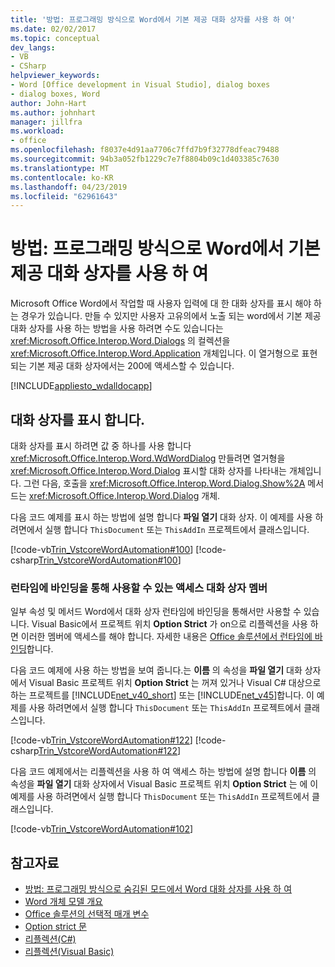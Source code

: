 ```yaml
---
title: '방법: 프로그래밍 방식으로 Word에서 기본 제공 대화 상자를 사용 하 여'
ms.date: 02/02/2017
ms.topic: conceptual
dev_langs:
- VB
- CSharp
helpviewer_keywords:
- Word [Office development in Visual Studio], dialog boxes
- dialog boxes, Word
author: John-Hart
ms.author: johnhart
manager: jillfra
ms.workload:
- office
ms.openlocfilehash: f8037e4d91aa7706c7ffd7b9f32778dfeac79488
ms.sourcegitcommit: 94b3a052fb1229c7e7f8804b09c1d403385c7630
ms.translationtype: MT
ms.contentlocale: ko-KR
ms.lasthandoff: 04/23/2019
ms.locfileid: "62961643"
---
```

# <a name="how-to-programmatically-use-built-in-dialog-boxes-in-word"></a>방법: 프로그래밍 방식으로 Word에서 기본 제공 대화 상자를 사용 하 여
  Microsoft Office Word에서 작업할 때 사용자 입력에 대 한 대화 상자를 표시 해야 하는 경우가 있습니다. 만들 수 있지만 사용자 고유의에서 노출 되는 word에서 기본 제공 대화 상자를 사용 하는 방법을 사용 하려면 수도 있습니다는 <xref:Microsoft.Office.Interop.Word.Dialogs> 의 컬렉션을 <xref:Microsoft.Office.Interop.Word.Application> 개체입니다. 이 열거형으로 표현 되는 기본 제공 대화 상자에서는 200에 액세스할 수 있습니다.

 [!INCLUDE[appliesto_wdalldocapp](../vsto/includes/appliesto-wdalldocapp-md.md)]

## <a name="display-dialog-boxes"></a>대화 상자를 표시 합니다.
 대화 상자를 표시 하려면 값 중 하나를 사용 합니다 <xref:Microsoft.Office.Interop.Word.WdWordDialog> 만들려면 열거형을 <xref:Microsoft.Office.Interop.Word.Dialog> 표시할 대화 상자를 나타내는 개체입니다. 그런 다음, 호출을 <xref:Microsoft.Office.Interop.Word.Dialog.Show%2A> 메서드는 <xref:Microsoft.Office.Interop.Word.Dialog> 개체.

 다음 코드 예제를 표시 하는 방법에 설명 합니다 **파일 열기** 대화 상자. 이 예제를 사용 하려면에서 실행 합니다 `ThisDocument` 또는 `ThisAddIn` 프로젝트에서 클래스입니다.

 [!code-vb[Trin_VstcoreWordAutomation#100](../vsto/codesnippet/VisualBasic/Trin_VstcoreWordAutomationVB/ThisDocument.vb#100)]
 [!code-csharp[Trin_VstcoreWordAutomation#100](../vsto/codesnippet/CSharp/Trin_VstcoreWordAutomationCS/ThisDocument.cs#100)]

### <a name="access-dialog-box-members-that-are-available-through-late-binding"></a>런타임에 바인딩을 통해 사용할 수 있는 액세스 대화 상자 멤버
 일부 속성 및 메서드 Word에서 대화 상자 런타임에 바인딩을 통해서만 사용할 수 있습니다. Visual Basic에서 프로젝트 위치 **Option Strict** 가 on으로 리플렉션을 사용 하면 이러한 멤버에 액세스를 해야 합니다. 자세한 내용은 [Office 솔루션에서 런타임에 바인딩](../vsto/late-binding-in-office-solutions.md)합니다.

 다음 코드 예제에 사용 하는 방법을 보여 줍니다.는 **이름** 의 속성을 **파일 열기** 대화 상자에서 Visual Basic 프로젝트 위치 **Option Strict** 는 꺼져 있거나 Visual C# 대상으로 하는 프로젝트를 [!INCLUDE[net_v40_short](../sharepoint/includes/net-v40-short-md.md)] 또는 [!INCLUDE[net_v45](../vsto/includes/net-v45-md.md)]합니다. 이 예제를 사용 하려면에서 실행 합니다 `ThisDocument` 또는 `ThisAddIn` 프로젝트에서 클래스입니다.

 [!code-vb[Trin_VstcoreWordAutomation#122](../vsto/codesnippet/VisualBasic/Trin_VstcoreWordAutomationVB/ThisDocument.vb#122)]
 [!code-csharp[Trin_VstcoreWordAutomation#122](../vsto/codesnippet/CSharp/Trin_VstcoreWordAutomationCS/ThisDocument.cs#122)]

 다음 코드 예제에서는 리플렉션을 사용 하 여 액세스 하는 방법에 설명 합니다 **이름** 의 속성을 **파일 열기** 대화 상자에서 Visual Basic 프로젝트 위치 **Option Strict** 는 에 이 예제를 사용 하려면에서 실행 합니다 `ThisDocument` 또는 `ThisAddIn` 프로젝트에서 클래스입니다.

 [!code-vb[Trin_VstcoreWordAutomation#102](../vsto/codesnippet/VisualBasic/Trin_VstcoreWordAutomationVB/ThisDocument.vb#102)]

## <a name="see-also"></a>참고자료
- [방법: 프로그래밍 방식으로 숨김된 모드에서 Word 대화 상자를 사용 하 여](../vsto/how-to-programmatically-use-word-dialog-boxes-in-hidden-mode.md)
- [Word 개체 모델 개요](../vsto/word-object-model-overview.md)
- [Office 솔루션의 선택적 매개 변수](../vsto/optional-parameters-in-office-solutions.md)
- [Option strict 문](/dotnet/visual-basic/language-reference/statements/option-strict-statement)
- [리플렉션(C#)](/dotnet/csharp/programming-guide/concepts/reflection)
- [리플렉션(Visual Basic)](/dotnet/visual-basic/programming-guide/concepts/reflection)
